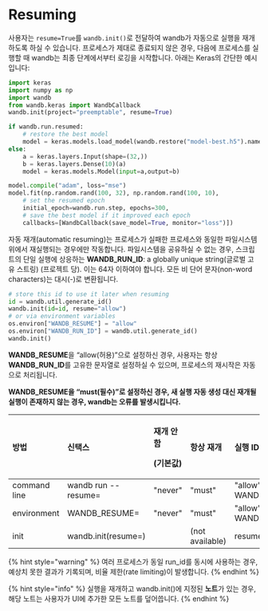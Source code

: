 # Resuming

 사용자는 `resume=True`를 `wandb.init()`로 전달하여 wandb가 자동으로 실행을 재개하도록 하실 수 있습니다. 프로세스가 제대로 종료되지 않은 경우, 다음에 프로세스를 실행할 때 wandb는 최종 단계에서부터 로깅을 시작합니다. 아래는 Keras의 간단한 예시입니다:

```python
import keras
import numpy as np
import wandb
from wandb.keras import WandbCallback
wandb.init(project="preemptable", resume=True)

if wandb.run.resumed:
    # restore the best model
    model = keras.models.load_model(wandb.restore("model-best.h5").name)
else:
    a = keras.layers.Input(shape=(32,))
    b = keras.layers.Dense(10)(a)
    model = keras.models.Model(input=a,output=b)

model.compile("adam", loss="mse")
model.fit(np.random.rand(100, 32), np.random.rand(100, 10),
    # set the resumed epoch
    initial_epoch=wandb.run.step, epochs=300,
    # save the best model if it improved each epoch
    callbacks=[WandbCallback(save_model=True, monitor="loss")])
```

자동 재개\(automatic resuming\)는 프로세스가 실패한 프로세스와 동일한 파일시스템 위에서 재실행되는 경우에만 작동합니다. 파일시스템을 공유하실 수 없는 경우, 스크립트의 단일 실행에 상응하는 **WANDB\_RUN\_ID**: a globally unique string\(글로벌 고유 스트링\) \(프로젝트 당\). 이는 64자 이하여야 합니다. 모든 비 단어 문자\(non-word characters\)는 대시\(-\)로 변환됩니다.

```python
# store this id to use it later when resuming
id = wandb.util.generate_id()
wandb.init(id=id, resume="allow")
# or via environment variables
os.environ["WANDB_RESUME"] = "allow"
os.environ["WANDB_RUN_ID"] = wandb.util.generate_id()
wandb.init()
```

**WANDB\_RESUME**을 “allow\(허용\)”으로 설정하신 경우, 사용자는 항상 **WANDB\_RUN\_ID**를 고유한 문자열로 설정하실 수 있으며, 프로세스의 재시작은 자동으로 처리됩니다. 

**WANDB\_RESUME을 “must\(필수\)”로 설정하신 경우, 새 실행 자동 생성 대신 재개될 실행이 존재하지 않는 경우, wandb는 오류를 발생시킵니다.**

<table>
  <thead>
    <tr>
      <th style="text-align:left">&#xBC29;&#xBC95;</th>
      <th style="text-align:left">&#xC2E0;&#xD0DD;&#xC2A4;</th>
      <th style="text-align:left">
        <p><b>&#xC7AC;&#xAC1C; &#xC548; &#xD568;</b>
        </p>
        <p><b>(&#xAE30;&#xBCF8;&#xAC12;)</b>
          <br />
        </p>
      </th>
      <th style="text-align:left"><b>&#xD56D;&#xC0C1; &#xC7AC;&#xAC1C;</b>
      </th>
      <th style="text-align:left"><b>&#xC2E4;&#xD589; ID &#xC9C0;&#xC815; &#xC7AC;&#xAC1C;</b>
      </th>
      <th style="text-align:left">&#xB3D9;&#xC77C; &#xB514;&#xB809;&#xD1A0;&#xB9AC;&#xC5D0;&#xC11C; &#xC7AC;&#xAC1C;(Resume
        from same directory)</th>
    </tr>
  </thead>
  <tbody>
    <tr>
      <td style="text-align:left">command line</td>
      <td style="text-align:left">wandb run --resume=</td>
      <td style="text-align:left">&quot;never&quot;</td>
      <td style="text-align:left">&quot;must&quot;</td>
      <td style="text-align:left">&quot;allow&quot; (Requires WANDB_RUN_ID=RUN_ID)</td>
      <td style="text-align:left">(not available)</td>
    </tr>
    <tr>
      <td style="text-align:left">environment</td>
      <td style="text-align:left">WANDB_RESUME=</td>
      <td style="text-align:left">&quot;never&quot;</td>
      <td style="text-align:left">&quot;must&quot;</td>
      <td style="text-align:left">&quot;allow&quot; (Requires WANDB_RUN_ID=RUN_ID)</td>
      <td style="text-align:left">(not available)</td>
    </tr>
    <tr>
      <td style="text-align:left">init</td>
      <td style="text-align:left">wandb.init(resume=)</td>
      <td style="text-align:left"></td>
      <td style="text-align:left">(not available)</td>
      <td style="text-align:left">resume=RUN_ID</td>
      <td style="text-align:left">resume=True</td>
    </tr>
  </tbody>
</table>

{% hint style="warning" %}
여러 프로세스가 동일 run\_id를 동시에 사용하는 경우, 예상치 못한 결과가 기록되며, 비율 제한\(rate limiting\)이 발생합니다.
{% endhint %}

{% hint style="info" %}
실행을 재개하고 wandb.init\(\)에 지정된 **노트**가 있는 경우, 해당 노트는 사용자가 UI에 추가한 모든 노트를 덮어씁니다.
{% endhint %}

